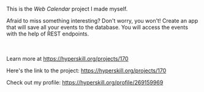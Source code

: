 This is the *Web Calendar* project I made myself.


<p>Afraid to miss something interesting? Don't worry, you won't! Create an app that will save all your events to the database. You will access the events with the help of REST endpoints.</p><br/><br/>Learn more at <a href="https://hyperskill.org/projects/170?utm_source=ide&utm_medium=ide&utm_campaign=ide&utm_content=project-card">https://hyperskill.org/projects/170</a>

Here's the link to the project: https://hyperskill.org/projects/170

Check out my profile: https://hyperskill.org/profile/269159969